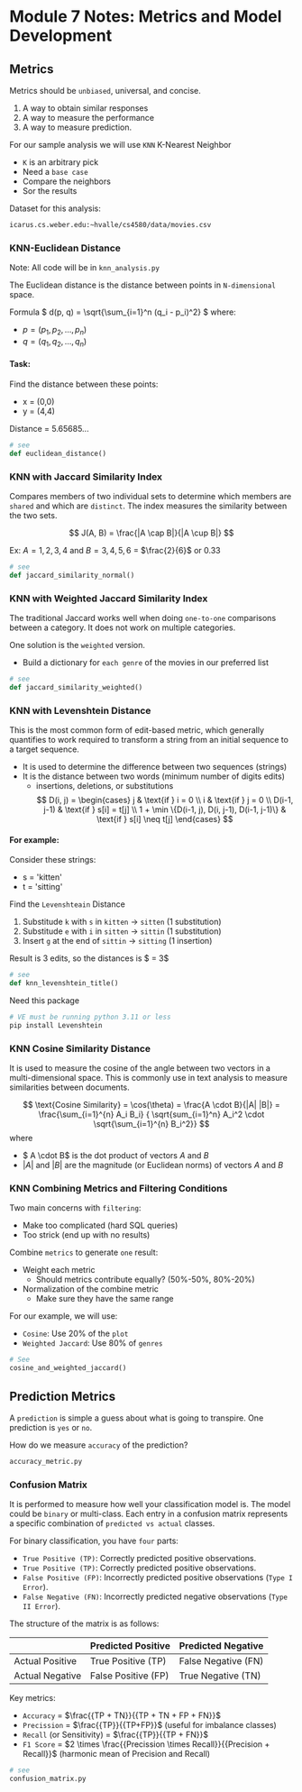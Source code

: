 # Module 7 Notes: Metrics and Model Development


## Metrics

Metrics should be `unbiased`, universal, and concise.
    
1. A way to obtain similar responses
2. A way to measure the performance 
3. A way to measure prediction. 

For our sample analysis we will use `KNN` K-Nearest Neighbor
- `K` is an arbitrary pick
- Need a `base case`
- Compare the neighbors
- Sor the results

Dataset for this analysis: 
```bash
icarus.cs.weber.edu:~hvalle/cs4580/data/movies.csv
```


### KNN-Euclidean Distance

Note: All code will be in `knn_analysis.py`


The Euclidean distance is the distance between points in `N-dimensional` space.

Formula
$
d(p, q) = \sqrt{\sum_{i=1}^n (q_i - p_i)^2}
$
where:
- $p = (p_1, p_2, \dots, p_n)$
- $q = (q_1, q_2, \dots, q_n)$

#### Task: 
Find the distance between these points:
- x = (0,0)
- y = (4,4)

Distance = 5.65685...

```python
# see
def euclidean_distance()
```

### KNN with Jaccard Similarity Index
Compares members of two individual sets to determine which members are `shared` and which are `distinct`. The index measures the similarity between the two sets. 

$$
J(A, B) = \frac{|A \cap B|}{|A \cup B|}
$$

Ex: $A = {1, 2, 3, 4}$ and $B = {3, 4, 5, 6}$ = $\frac{2}{6}$ or $0.33$

```python
# see
def jaccard_similarity_normal()
```

### KNN with Weighted Jaccard Similarity Index
The traditional Jaccard works well when doing `one-to-one` comparisons between a category. It does not work on multiple categories. 

One solution is the `weighted` version. 
- Build a dictionary for `each genre` of the movies in our preferred list 

```python
# see
def jaccard_similarity_weighted()
```

### KNN with Levenshtein Distance
This is the most common form of edit-based metric, which generally quantifies to work required to transform a string from an initial sequence to a target sequence. 
- It is used to determine the difference between two sequences (strings)
- It is the distance between two words (minimum number of digits edits)
    - insertions, deletions, or substitutions
$$
D(i, j) = 
\begin{cases}
j & \text{if } i = 0 \\
i & \text{if } j = 0 \\
D(i-1, j-1) & \text{if } s[i] = t[j] \\
1 + \min \{D(i-1, j), D(i, j-1), D(i-1, j-1)\} & \text{if } s[i] \neq t[j]
\end{cases}
$$

#### For example:
Consider these strings:
- s = 'kitten'
- t = 'sitting'

Find the `Levenshteain` Distance
1. Substitude `k` with `s` in `kitten` -> `sitten` (1 substitution)
2. Substitude `e` with `i` in `sitten` -> `sittin` (1 substitution)
3. Insert `g` at the end of `sittin` -> `sitting` (1 insertion)

Result is 3 edits, so the distances is $ = 3$

```python
# see
def knn_levenshtein_title()
```
Need this package
```bash
# VE must be running python 3.11 or less
pip install Levenshtein
```

### KNN Cosine Similarity Distance
It is used to measure the cosine of the angle between two vectors in a multi-dimensional space. This is commonly use in text analysis to measure similarities between documents. 

$$
\text{Cosine Similarity} = \cos(\theta)  
= \frac{A \cdot B}{|A| |B|} 
= \frac{\sum_{i=1}^{n} A_i B_i} { \sqrt{sum_{i=1}^n} A_i^2 \cdot \sqrt{\sum_{i=1}^{n} B_i^2}}
$$
where 
- $ A \cdot B$ is the dot product of vectors $A$ and $B$
- $|A|$ and $|B|$ are the magnitude (or Euclidean norms) of vectors $A$ and $B$


### KNN Combining Metrics and Filtering Conditions

Two main concerns with `filtering`:
- Make too complicated (hard SQL queries)
- Too strick (end up with no results)

Combine `metrics` to generate `one` result:
- Weight each metric
    - Should metrics contribute equally? (50%-50%, 80%-20%)
- Normalization of the combine metric
    - Make sure they have the same range

For our example, we will use:
- `Cosine`: Use 20% of the `plot` 
- `Weighted Jaccard`: Use 80% of `genres`

```python
# See 
cosine_and_weighted_jaccard()
```

## Prediction Metrics

A `prediction` is simple a guess about what is going to transpire. One prediction is `yes` or `no`.

How do we measure `accuracy` of the prediction?

```python
accuracy_metric.py
```

### Confusion Matrix
It is performed to measure how well your classification model is. The model could be `binary` or multi-class. Each entry in a confusion matrix represents a specific combination of `predicted vs actual` classes.

For binary classification, you have `four` parts:
- `True Positive (TP)`: Correctly predicted positive observations.
- `True Positive (TP)`: Correctly predicted positive observations.
- `False Positive (FP)`: Incorrectly predicted positive observations (`Type I Error`).
- `False Negative (FN)`: Incorrectly predicted negative observations (`Type II Error`).

The structure of the matrix is as follows:

|       | Predicted Positive | Predicted Negative|
|-------|--------------------|-------------------|
|Actual Positive | True Positive (TP) | False Negative (FN) |
|Actual Negative | False Positive (FP) | True Negative (TN) |

Key metrics:
- `Accuracy` = $\frac{{TP + TN}}{{TP + TN + FP + FN}}$
- `Precission` = $\frac{{TP}}{{TP+FP}}$ (useful for imbalance classes)
- `Recall` (or Sensitivity) = $\frac{{TP}}{{TP + FN}}$
- `F1 Score` = $2 \times \frac{{Precission \times Recall}}{{Precision + Recall}}$ (harmonic mean of Precision and Recall) 

```python
# see
confusion_matrix.py
```